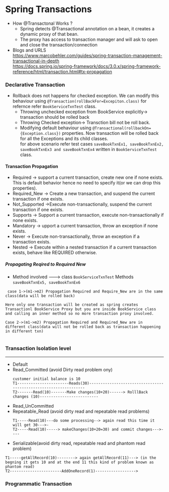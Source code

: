 # Spring Transactions
- How @Transactonal Works ?
  - Spring detects @Transactional annotation on a bean, it creates a dynamic proxy of that bean.
  - The proxy has access to transaction manager and will ask to open and close the transaction/connection
- Blogs and URLS <br/>
https://www.marcobehler.com/guides/spring-transaction-management-transactional-in-depth  <br/>
https://docs.spring.io/spring-framework/docs/3.0.x/spring-framework-reference/html/transaction.html#tx-propagation

### Declarative Transaction
- Rollback does not happens for checked exception. We can modify this behaviour using ```@Transaction(rollBackFor=Excepiton.class)``` for refernce refer ```BookServiceTxnTest``` class.
  - Throwing unchecked exception from BookService explicitly-> transaction should be rolled back
  - Throwing Checked exception-> Transction bill not be roll back.
  - Modifying default behaviour using 
    ```@Transactional(rollbackOn={Exception.class})``` properties. Now transaction will be rolled back for all the Exceptions and its child classes.<br/>
    for above scenario refer test cases ```saveBookTxnEx1, saveBookTxnEx2, saveBookTxnEx3 and saveBookTxnEx4``` written in ```BookServiceTxnTest``` class.
#### Transaction Propagation
- Required -> support a current transaction, create new one if none exists. This is default behavior hence no need to specify it(or we can drop this properties).
- Required_New -> Create a new transaction, and suspend the current transaction if one exists.
- Not_Supported ->Execute non-transactionally, suspend the current transaction if one exists.
- Supports -> Support a current transaction, execute non-transactionally if none exists.
- Mandatory -> upport a current transaction, throw an exception if none exists.
- Never -> Execute non-transactionally, throw an exception if a transaction exists.
- Nested -> Execute within a nested transaction if a current transaction exists, behave like REQUIRED otherwise.

##### Propagating Reqired to Required New
- Method involved ---> class ```BookServiceTxnTest``` Methods ```saveBookTxnEx5, saveBookTxnEx6 ```
```
 case 1->(m1->m2) Propagation Required and Require_New are in the same class(data will be rolled back)
  
Here only one transaction will be created as spring creates Transactionl BookService Proxy but you are inside BookService class and calling an inner method so no more transaction proxy involved.

Case 2->(m1->m2) Propagation Required and Required_New are in different class(data will not be rolled back as transaction happening in different txn)
       
```

### Transaction Isolation level
<hr/>

- Default
- Read_Committed (avoid Dirty read problem ony)
  ```
  customer initial balance is 10
  T1-----------------------Reads(30)-----------------------------------------------------------------
  T2-------Read(10)-------Make changes(10+20)------> RolllBack changes (10)--------------------------
  
  ```
- Read_UnCommitted
- Repeatable_Read (avoid dirty read and repeatable read problems)
  ```
  T1-----Read(10)---do some processing--> again read this time it will get 30--->-
  T2-----Read(10)-----> makeChanges(10+20=30) and commit changes--->----
  ```
- Serializable(avoid dirty read, repeatable read and phantom read problem)
 ```
 T1-----getAllRecord(10)--------> again getAllRecord(11)---> (in the begning it gets 10 and at the end 11 this kind of problem known as phantom read)
 T2-----------------------AddOneRecord(1)------------------>
 ```

### Programmatic Transaction
